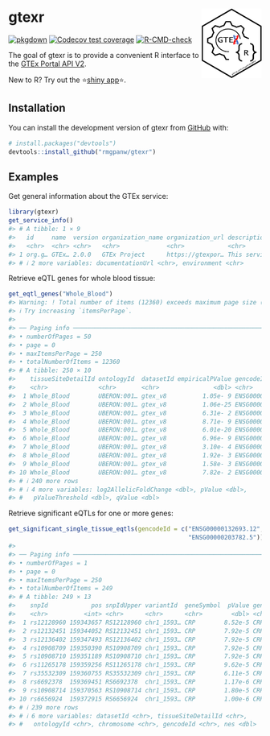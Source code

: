 
<!-- README.md is generated from README.Rmd. Please edit that file -->

# gtexr <a href="https://rmgpanw.github.io/gtexr/"><img src="man/figures/logo.png" align="right" height="138"/></a>

<!-- badges: start -->

[![pkgdown](https://github.com/rmgpanw/gtexr/actions/workflows/pkgdown.yaml/badge.svg)](https://github.com/rmgpanw/gtexr/actions/workflows/pkgdown.yaml)
[![Codecov test
coverage](https://codecov.io/gh/rmgpanw/gtexr/branch/main/graph/badge.svg)](https://app.codecov.io/gh/rmgpanw/gtexr?branch=main)
[![R-CMD-check](https://github.com/rmgpanw/gtexr/actions/workflows/R-CMD-check.yaml/badge.svg)](https://github.com/rmgpanw/gtexr/actions/workflows/R-CMD-check.yaml)

<!-- badges: end -->

The goal of gtexr is to provide a convenient R interface to the [GTEx
Portal API
V2](https://gtexportal.org/api/v2/redoc#tag/GTEx-Portal-API-Info).

New to R? Try out the ⭐[shiny
app](https://7hocgq-rmgpanw.shinyapps.io/gtexr/)⭐.

## Installation

You can install the development version of gtexr from
[GitHub](https://github.com/) with:

``` r
# install.packages("devtools")
devtools::install_github("rmgpanw/gtexr")
```

## Examples

Get general information about the GTEx service:

``` r
library(gtexr)
get_service_info()
#> # A tibble: 1 × 9
#>   id     name  version organization_name organization_url description contactUrl
#>   <chr>  <chr> <chr>   <chr>             <chr>            <chr>       <chr>     
#> 1 org.g… GTEx… 2.0.0   GTEx Project      https://gtexpor… This servi… https://g…
#> # ℹ 2 more variables: documentationUrl <chr>, environment <chr>
```

Retrieve eQTL genes for whole blood tissue:

``` r
get_eqtl_genes("Whole_Blood")
#> Warning: ! Total number of items (12360) exceeds maximum page size (250).
#> ℹ Try increasing `itemsPerPage`.
#> 
#> ── Paging info ─────────────────────────────────────────────────────────────────
#> • numberOfPages = 50
#> • page = 0
#> • maxItemsPerPage = 250
#> • totalNumberOfItems = 12360
#> # A tibble: 250 × 10
#>    tissueSiteDetailId ontologyId  datasetId empiricalPValue gencodeId geneSymbol
#>    <chr>              <chr>       <chr>               <dbl> <chr>     <chr>     
#>  1 Whole_Blood        UBERON:001… gtex_v8          1.05e- 9 ENSG0000… WASH7P    
#>  2 Whole_Blood        UBERON:001… gtex_v8          1.06e-25 ENSG0000… RP11-34P1…
#>  3 Whole_Blood        UBERON:001… gtex_v8          6.31e- 2 ENSG0000… CICP27    
#>  4 Whole_Blood        UBERON:001… gtex_v8          8.71e- 9 ENSG0000… RP11-34P1…
#>  5 Whole_Blood        UBERON:001… gtex_v8          6.01e-20 ENSG0000… RP11-34P1…
#>  6 Whole_Blood        UBERON:001… gtex_v8          6.96e- 9 ENSG0000… RP11-34P1…
#>  7 Whole_Blood        UBERON:001… gtex_v8          3.10e- 4 ENSG0000… RP11-34P1…
#>  8 Whole_Blood        UBERON:001… gtex_v8          1.92e- 3 ENSG0000… ABC7-4304…
#>  9 Whole_Blood        UBERON:001… gtex_v8          1.58e- 3 ENSG0000… RP11-34P1…
#> 10 Whole_Blood        UBERON:001… gtex_v8          7.82e- 2 ENSG0000… AP006222.2
#> # ℹ 240 more rows
#> # ℹ 4 more variables: log2AllelicFoldChange <dbl>, pValue <dbl>,
#> #   pValueThreshold <dbl>, qValue <dbl>
```

Retrieve significant eQTLs for one or more genes:

``` r
get_significant_single_tissue_eqtls(gencodeId = c("ENSG00000132693.12",
                                                  "ENSG00000203782.5"))
#> 
#> ── Paging info ─────────────────────────────────────────────────────────────────
#> • numberOfPages = 1
#> • page = 0
#> • maxItemsPerPage = 250
#> • totalNumberOfItems = 249
#> # A tibble: 249 × 13
#>    snpId            pos snpIdUpper variantId  geneSymbol  pValue geneSymbolUpper
#>    <chr>          <int> <chr>      <chr>      <chr>        <dbl> <chr>          
#>  1 rs12128960 159343657 RS12128960 chr1_1593… CRP        8.52e-5 CRP            
#>  2 rs12132451 159344052 RS12132451 chr1_1593… CRP        7.92e-5 CRP            
#>  3 rs12136402 159347493 RS12136402 chr1_1593… CRP        7.92e-5 CRP            
#>  4 rs10908709 159350390 RS10908709 chr1_1593… CRP        7.92e-5 CRP            
#>  5 rs10908710 159351189 RS10908710 chr1_1593… CRP        7.92e-5 CRP            
#>  6 rs11265178 159359256 RS11265178 chr1_1593… CRP        9.62e-5 CRP            
#>  7 rs35532309 159360755 RS35532309 chr1_1593… CRP        6.11e-5 CRP            
#>  8 rs6692378  159369451 RS6692378  chr1_1593… CRP        1.17e-6 CRP            
#>  9 rs10908714 159370563 RS10908714 chr1_1593… CRP        1.80e-5 CRP            
#> 10 rs6656924  159372915 RS6656924  chr1_1593… CRP        1.00e-6 CRP            
#> # ℹ 239 more rows
#> # ℹ 6 more variables: datasetId <chr>, tissueSiteDetailId <chr>,
#> #   ontologyId <chr>, chromosome <chr>, gencodeId <chr>, nes <dbl>
```
